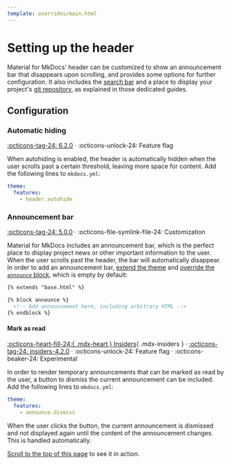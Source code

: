 ```yaml
---
template: overrides/main.html
---
```


# Setting up the header

Material for MkDocs' header can be customized to show an announcement bar that 
disappears upon scrolling, and provides some options for further configuration.
It also includes the [search bar] and a place to display your project's
[git repository], as explained in those dedicated guides.

  [search bar]: setting-up-site-search.md
  [git repository]: adding-a-git-repository.md

## Configuration

### Automatic hiding

[:octicons-tag-24: 6.2.0][Automatic hiding support] ·
:octicons-unlock-24: Feature flag

When autohiding is enabled, the header is automatically hidden when the
user scrolls past a certain threshold, leaving more space for content. Add the
following lines to `mkdocs.yml`:

``` yaml
theme:
  features:
    - header.autohide
```

  [Automatic hiding support]: https://github.com/squidfunk/mkdocs-material/releases/tag/6.2.0

### Announcement bar

[:octicons-tag-24: 5.0.0][Announcement bar support] ·
:octicons-file-symlink-file-24: Customization

Material for MkDocs includes an announcement bar, which is the perfect place to
display project news or other important information to the user. When the user
scrolls past the header, the bar will automatically disappear. In order to add
an announcement bar, [extend the theme] and [override the `announce`
block][overriding blocks], which is empty by default:

``` html
{% extends "base.html" %}

{% block announce %}
  <!-- Add announcement here, including arbitrary HTML -->
{% endblock %}
```

  [Announcement bar support]: https://github.com/squidfunk/mkdocs-material/releases/tag/5.0.0
  [extend the theme]: ../customization.md#extending-the-theme
  [overriding blocks]: ../customization.md#overriding-blocks

#### Mark as read

[:octicons-heart-fill-24:{ .mdx-heart } Insiders][Insiders]{ .mdx-insiders } ·
[:octicons-tag-24: insiders-4.2.0][Insiders] ·
:octicons-unlock-24: Feature flag ·
:octicons-beaker-24: Experimental

In order to render temporary announcements that can be marked as read by the
user, a button to dismiss the current announcement can be included. Add the
following lines to `mkdocs.yml`:

``` yaml
theme:
  features:
    - announce.dismiss
```

When the user clicks the button, the current announcement is dismissed and not
displayed again until the content of the announcement changes. This is handled
automatically.

[Scroll to the top of this page][top] to see it in action.

  [Insiders]: ../insiders/index.md
  [top]: #
